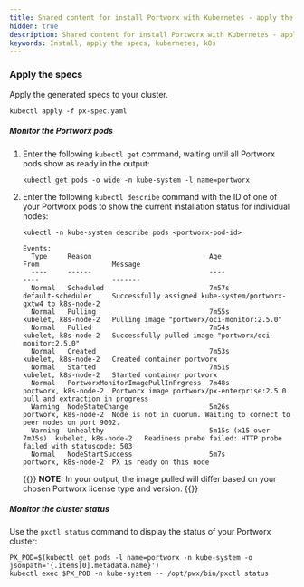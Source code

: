 ```yaml
---
title: Shared content for install Portworx with Kubernetes - apply the specs
hidden: true
description: Shared content for install Portworx with Kubernetes - apply the specs
keywords: Install, apply the specs, kubernetes, k8s
---
```


### Apply the specs

Apply the generated specs to your cluster.

```text
kubectl apply -f px-spec.yaml
```

#####  Monitor the Portworx pods

1. Enter the following `kubectl get` command, waiting until all Portworx pods show as ready in the output:

    ```text
    kubectl get pods -o wide -n kube-system -l name=portworx
    ```

2. Enter the following `kubectl describe` command with the ID of one of your Portworx pods to show the current installation status for individual nodes:

     ```text
     kubectl -n kube-system describe pods <portworx-pod-id>
     ```
     ```output
     Events:
       Type     Reason                             Age                     From                  Message
       ----     ------                             ----                    ----                  -------
       Normal   Scheduled                          7m57s                   default-scheduler     Successfully assigned kube-system/portworx-qxtw4 to k8s-node-2
       Normal   Pulling                            7m55s                   kubelet, k8s-node-2   Pulling image "portworx/oci-monitor:2.5.0"
       Normal   Pulled                             7m54s                   kubelet, k8s-node-2   Successfully pulled image "portworx/oci-monitor:2.5.0"
       Normal   Created                            7m53s                   kubelet, k8s-node-2   Created container portworx
       Normal   Started                            7m51s                   kubelet, k8s-node-2   Started container portworx
       Normal   PortworxMonitorImagePullInPrgress  7m48s                   portworx, k8s-node-2  Portworx image portworx/px-enterprise:2.5.0 pull and extraction in progress
       Warning  NodeStateChange                    5m26s                   portworx, k8s-node-2  Node is not in quorum. Waiting to connect to peer nodes on port 9002.
       Warning  Unhealthy                          5m15s (x15 over 7m35s)  kubelet, k8s-node-2   Readiness probe failed: HTTP probe failed with statuscode: 503
       Normal   NodeStartSuccess                   5m7s                    portworx, k8s-node-2  PX is ready on this node
     ```

     {{<info>}}
**NOTE:** In your output, the image pulled will differ based on your chosen Portworx license type and version.
     {{</info>}}

#####  Monitor the cluster status

Use the `pxctl status` command to display the status of your Portworx cluster:

```text
PX_POD=$(kubectl get pods -l name=portworx -n kube-system -o jsonpath='{.items[0].metadata.name}')
kubectl exec $PX_POD -n kube-system -- /opt/pwx/bin/pxctl status
```
